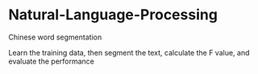 # Natural-Language-Processing
Chinese word segmentation 

Learn the training data, then segment the text, calculate the F value, and evaluate the performance
